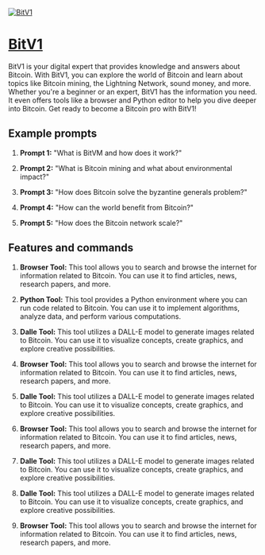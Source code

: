 [![BitV1](https://files.oaiusercontent.com/file-wlcR948L0gU1yGU0A8QojVlm?se=2123-10-17T01%3A13%3A22Z&sp=r&sv=2021-08-06&sr=b&rscc=max-age%3D31536000%2C%20immutable&rscd=attachment%3B%20filename%3DDoppel%2520Bitcoin%2520Schwarz%2520Orange.png&sig=xetWWBWhOCykSkt6w%2BPeJ31FSZjYv0SdFKdSBpGsuk4%3D)](https://chat.openai.com/g/g-U52whiZpn-bitv1)

# [BitV1](https://chat.openai.com/g/g-U52whiZpn-bitv1)

BitV1 is your digital expert that provides knowledge and answers about Bitcoin. With BitV1, you can explore the world of Bitcoin and learn about topics like Bitcoin mining, the Lightning Network, sound money, and more. Whether you're a beginner or an expert, BitV1 has the information you need. It even offers tools like a browser and Python editor to help you dive deeper into Bitcoin. Get ready to become a Bitcoin pro with BitV1!

## Example prompts

1. **Prompt 1:** "What is BitVM and how does it work?"

2. **Prompt 2:** "What is Bitcoin mining and what about environmental impact?"

3. **Prompt 3:** "How does Bitcoin solve the byzantine generals problem?"

4. **Prompt 4:** "How can the world benefit from Bitcoin?"

5. **Prompt 5:** "How does the Bitcoin network scale?"

## Features and commands

1. **Browser Tool:** This tool allows you to search and browse the internet for information related to Bitcoin. You can use it to find articles, news, research papers, and more.

2. **Python Tool:** This tool provides a Python environment where you can run code related to Bitcoin. You can use it to implement algorithms, analyze data, and perform various computations.

3. **Dalle Tool:** This tool utilizes a DALL-E model to generate images related to Bitcoin. You can use it to visualize concepts, create graphics, and explore creative possibilities.

4. **Browser Tool:** This tool allows you to search and browse the internet for information related to Bitcoin. You can use it to find articles, news, research papers, and more.

5. **Dalle Tool:** This tool utilizes a DALL-E model to generate images related to Bitcoin. You can use it to visualize concepts, create graphics, and explore creative possibilities.

6. **Browser Tool:** This tool allows you to search and browse the internet for information related to Bitcoin. You can use it to find articles, news, research papers, and more.

7. **Dalle Tool:** This tool utilizes a DALL-E model to generate images related to Bitcoin. You can use it to visualize concepts, create graphics, and explore creative possibilities.

8. **Dalle Tool:** This tool utilizes a DALL-E model to generate images related to Bitcoin. You can use it to visualize concepts, create graphics, and explore creative possibilities.

9. **Browser Tool:** This tool allows you to search and browse the internet for information related to Bitcoin. You can use it to find articles, news, research papers, and more.